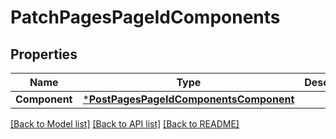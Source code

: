 # PatchPagesPageIdComponents

## Properties
Name | Type | Description | Notes
------------ | ------------- | ------------- | -------------
**Component** | [***PostPagesPageIdComponentsComponent**](postPagesPageIdComponents_component.md) |  | [optional] 

[[Back to Model list]](../README.md#documentation-for-models) [[Back to API list]](../README.md#documentation-for-api-endpoints) [[Back to README]](../README.md)



